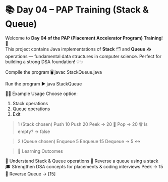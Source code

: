 # 📚 Day 04 – PAP Training (Stack & Queue)

Welcome to **Day 04 of the PAP (Placement Accelerator Program) Training**! 🚀  
This project contains Java implementations of **Stack** 🗂️ and **Queue** 📥 operations — fundamental data structures in computer science. Perfect for building a strong DSA foundation! 💡✨

Compile the program 🖥️
javac StackQueue.java

Run the program ▶️
java StackQueue

🧑‍💻 Example Usage
Choose option:
1. Stack operations
2. Queue operations
3. Exit

> 1 (Stack chosen)
Push 10
Push 20
Peek -> 20 👀
Pop -> 20 🗑️
Is empty? -> false

> 2 (Queue chosen)
Enqueue 5
Enqueue 15
Dequeue -> 5 ↔️


> 📘 Learning Outcomes

🧩 Understand Stack & Queue operations
🔄 Reverse a queue using a stack
🎓 Strengthen DSA concepts for placements & coding interviews
Peek -> 15 👀
Reverse Queue -> [15]

